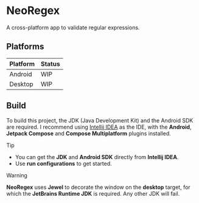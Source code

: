 # NeoRegex

A cross-platform app to validate regular expressions.

## Platforms

| Platform | Status |
|----------|--------|
| Android  | WIP    |
| Desktop  | WIP    |

## Build

To build this project, the JDK (Java Development Kit) and the Android SDK are required. 
I recommend using [Intellij IDEA](https://www.jetbrains.com/idea/download) as the IDE, with the **Android**, **Jetpack Compose** and **Compose Multiplatform** plugins installed.

> [!TIP]
>
> - You can get the **JDK** and **Android SDK** directly from **Intellij IDEA**. <br>
> - Use **run configurations** to get started.

> [!WARNING]
>
> **NeoRegex** uses **Jewel** to decorate the window on the **desktop** target, for which the **JetBrains Runtime JDK** is required. Any other JDK will fail.
